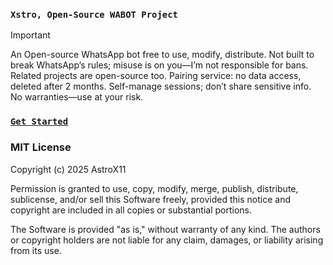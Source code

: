 ### `Xstro, Open-Source WABOT Project`

> [!IMPORTANT]  
> An Open-source WhatsApp bot free to use, modify, distribute. Not built to break WhatsApp’s rules; misuse is on you—I’m not responsible for bans. Related projects are open-source too. Pairing service: no data access, deleted after 2 months. Self-manage sessions; don’t share sensitive info. No warranties—use at your risk.

### [`Get Started`](https://xstro-web.vercel.app/)

### MIT License

Copyright (c) 2025 AstroX11

Permission is granted to use, copy, modify, merge, publish, distribute, sublicense, and/or sell this Software freely, provided this notice and copyright are included in all copies or substantial portions.

The Software is provided "as is," without warranty of any kind. The authors or copyright holders are not liable for any claim, damages, or liability arising from its use.
